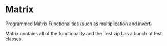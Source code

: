 # Matrix
Programmed Matrix Functionalities (such as multiplication and invert)

Matrix contains all of the functionality and the Test zip has a bunch of test classes. 
